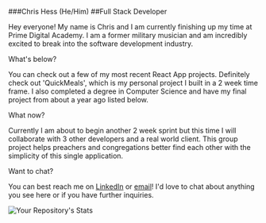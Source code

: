 <!--
**hesscm/hesscm** is a ✨ _special_ ✨ repository because its `README.md` (this file) appears on your GitHub profile.

Here are some ideas to get you started:

- 🔭 I’m currently working on ...
- 🌱 I’m currently learning ...
- 👯 I’m looking to collaborate on ...
- 🤔 I’m looking for help with ...
- 💬 Ask me about ...
- 📫 How to reach me: ...
- 😄 Pronouns: ...
- ⚡ Fun fact: ...
-->

###Chris Hess (He/Him)
##Full Stack Developer

Hey everyone! My name is Chris and I am currently finishing up my time at Prime Digital Academy. I am a former military musician and am incredibly excited to break into the software development industry. 

What's below? 

You can check out a few of my most recent React App projects. Definitely check out 'QuickMeals', which is my personal project I built in a 2 week time frame. I also completed a degree in Computer Science and have my final project from about a year ago listed below.

What now?

Currently I am about to begin another 2 week sprint but this time I will collaborate with 3 other developers and a real world client. This group project helps preachers and congregations better find each other with the simplicity of this single application.

Want to chat?

You can best reach me on [LinkedIn](https://www.linkedin.com/in/christopher-m-hess/) or [email](chrishessmusic@gmail.com)! I'd love to chat about anything you see here or if you have further inquiries.

![Your Repository's Stats](https://github-readme-stats.vercel.app/api?username=hesscm&show_icons=true)
